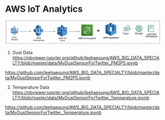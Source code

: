 # AWS IoT Analytics

![Image](https://raw.githubusercontent.com/leehaesung/AWS_BIG_DATA_SPECIALTY/master/data/AWS-IoT_Analytics.png)

1. Dust Data
https://nbviewer.jupyter.org/github/leehaesung/AWS_BIG_DATA_SPECIALTY/blob/master/data/MyDustSensorForTwitter_PM2P5.ipynb

https://github.com/leehaesung/AWS_BIG_DATA_SPECIALTY/blob/master/data/MyDustSensorForTwitter_PM2P5.ipynb

2. Temperature Data
https://nbviewer.jupyter.org/github/leehaesung/AWS_BIG_DATA_SPECIALTY/blob/master/data/MyDustSensorForTwitter_Temperature.ipynb

https://github.com/leehaesung/AWS_BIG_DATA_SPECIALTY/blob/master/data/MyDustSensorForTwitter_Temperature.ipynb
